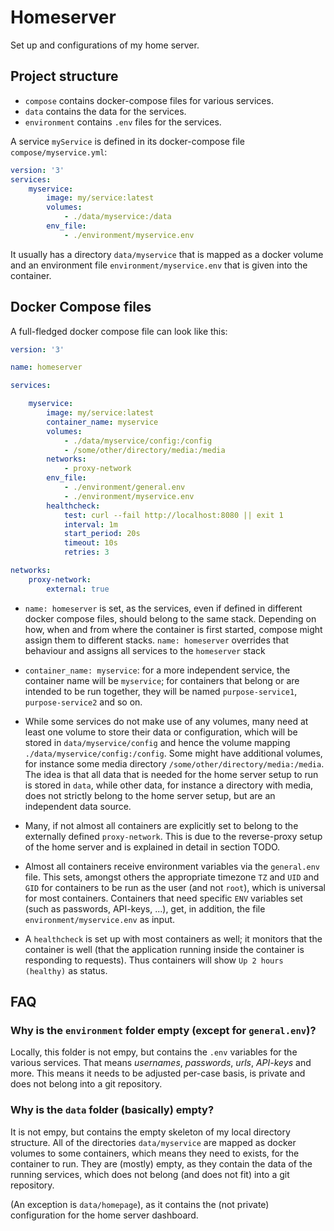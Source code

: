 # Homeserver

Set up and configurations of my home server.

## Project structure

- `compose` contains docker-compose files for various services.
- `data` contains the data for the services.
- `environment` contains `.env` files for the services.

A service `myService` is defined in its docker-compose file `compose/myservice.yml`:

```yml
version: '3'
services:
    myservice:
        image: my/service:latest
        volumes:
            - ./data/myservice:/data
        env_file:
            - ./environment/myservice.env
```

It usually has a directory `data/myservice` that is mapped as a docker volume and an environment file `environment/myservice.env` that is given into the container.

## Docker Compose files

A full-fledged docker compose file can look like this:

```yml
version: '3'

name: homeserver

services:

    myservice:
        image: my/service:latest
        container_name: myservice
        volumes:
            - ./data/myservice/config:/config
            - /some/other/directory/media:/media
        networks:
            - proxy-network
        env_file:
            - ./environment/general.env
            - ./environment/myservice.env
        healthcheck:
            test: curl --fail http://localhost:8080 || exit 1
            interval: 1m
            start_period: 20s
            timeout: 10s
            retries: 3

networks:
    proxy-network:
        external: true
```
- `name: homeserver` is set, as the services, even if defined in different docker compose files, should belong to the same stack. Depending on how, when and from where the container is first started, compose might assign them to different stacks. `name: homeserver` overrides that behaviour and assigns all services to the `homeserver` stack

- `container_name: myservice`: for a more independent service, the container name will be `myservice`; for containers that belong or are intended to be run together, they will be named `purpose-service1`, `purpose-service2` and so on.

- While some services do not make use of any volumes, many need at least one volume to store their data or configuration, which will be stored in `data/myservice/config` and hence the volume mapping `./data/myservice/config:/config`. Some might have additional volumes, for instance some media directory `/some/other/directory/media:/media`. The idea is that all data that is needed for the home server setup to run is stored in `data`, while other data, for instance a directory with media, does not strictly belong to the home server setup, but are an independent data source.

- Many, if not almost all containers are explicitly set to belong to the externally defined `proxy-network`. This is due to the reverse-proxy setup of the home server and is explained in detail in section TODO.

- Almost all containers receive environment variables via the `general.env` file. This sets, amongst others the appropriate timezone `TZ` and `UID` and `GID` for containers to be run as the user (and not `root`), which is universal for most containers. Containers that need specific `ENV` variables set (such as passwords, API-keys, ...), get, in addition, the file `environment/myservice.env` as input.

- A `healthcheck` is set up with most containers as well; it monitors that the container is well (that the application running inside the container is responding to requests). Thus containers will show `Up 2 hours (healthy)` as status.

## FAQ

### Why is the `environment` folder empty (except for `general.env`)?
Locally, this folder is not empy, but contains the `.env` variables for the various services. That means *usernames*, *passwords*, *urls*, *API-keys* and more. This means it needs to be adjusted per-case basis, is private and does not belong into a git repository.

### Why is the `data` folder (basically) empty?
It is not empy, but contains the empty skeleton of my local directory structure. All of the directories `data/myservice` are mapped as docker volumes to some containers, which means they need to exists, for the container to run. They are (mostly) empty, as they contain the data of the running services, which does not belong (and does not fit) into a git repository.

(An exception is `data/homepage`), as it contains the (not private) configuration for the home server dashboard.